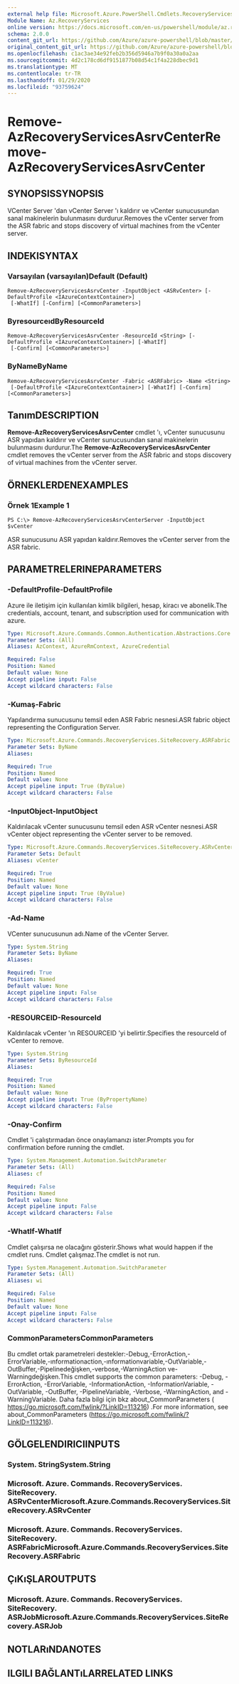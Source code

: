```yaml
---
external help file: Microsoft.Azure.PowerShell.Cmdlets.RecoveryServices.SiteRecovery.dll-Help.xml
Module Name: Az.RecoveryServices
online version: https://docs.microsoft.com/en-us/powershell/module/az.recoveryservices/remove-azrecoveryservicesasrvcenter
schema: 2.0.0
content_git_url: https://github.com/Azure/azure-powershell/blob/master/src/RecoveryServices/RecoveryServices/help/Remove-AzRecoveryServicesAsrvCenter.md
original_content_git_url: https://github.com/Azure/azure-powershell/blob/master/src/RecoveryServices/RecoveryServices/help/Remove-AzRecoveryServicesAsrvCenter.md
ms.openlocfilehash: c1ac3ae34e92feb2b356d5946a7b9f0a30a0a2aa
ms.sourcegitcommit: 4d2c178cd6df9151877b08d54c1f4a228dbec9d1
ms.translationtype: MT
ms.contentlocale: tr-TR
ms.lasthandoff: 01/29/2020
ms.locfileid: "93759624"
---
```

# <span data-ttu-id="c0841-101">Remove-AzRecoveryServicesAsrvCenter</span><span class="sxs-lookup"><span data-stu-id="c0841-101">Remove-AzRecoveryServicesAsrvCenter</span></span>

## <span data-ttu-id="c0841-102">SYNOPSIS</span><span class="sxs-lookup"><span data-stu-id="c0841-102">SYNOPSIS</span></span>
<span data-ttu-id="c0841-103">VCenter Server 'dan vCenter Server 'ı kaldırır ve vCenter sunucusundan sanal makinelerin bulunmasını durdurur.</span><span class="sxs-lookup"><span data-stu-id="c0841-103">Removes the vCenter server from the ASR fabric and stops discovery of virtual machines from the vCenter server.</span></span>

## <span data-ttu-id="c0841-104">INDEKI</span><span class="sxs-lookup"><span data-stu-id="c0841-104">SYNTAX</span></span>

### <span data-ttu-id="c0841-105">Varsayılan (varsayılan)</span><span class="sxs-lookup"><span data-stu-id="c0841-105">Default (Default)</span></span>
```
Remove-AzRecoveryServicesAsrvCenter -InputObject <ASRvCenter> [-DefaultProfile <IAzureContextContainer>]
 [-WhatIf] [-Confirm] [<CommonParameters>]
```

### <span data-ttu-id="c0841-106">Byresourceıd</span><span class="sxs-lookup"><span data-stu-id="c0841-106">ByResourceId</span></span>
```
Remove-AzRecoveryServicesAsrvCenter -ResourceId <String> [-DefaultProfile <IAzureContextContainer>] [-WhatIf]
 [-Confirm] [<CommonParameters>]
```

### <span data-ttu-id="c0841-107">ByName</span><span class="sxs-lookup"><span data-stu-id="c0841-107">ByName</span></span>
```
Remove-AzRecoveryServicesAsrvCenter -Fabric <ASRFabric> -Name <String>
 [-DefaultProfile <IAzureContextContainer>] [-WhatIf] [-Confirm] [<CommonParameters>]
```

## <span data-ttu-id="c0841-108">Tanım</span><span class="sxs-lookup"><span data-stu-id="c0841-108">DESCRIPTION</span></span>
<span data-ttu-id="c0841-109">**Remove-AzRecoveryServicesAsrvCenter** cmdlet 'ı, vCenter sunucusunu ASR yapıdan kaldırır ve vCenter sunucusundan sanal makinelerin bulunmasını durdurur.</span><span class="sxs-lookup"><span data-stu-id="c0841-109">The **Remove-AzRecoveryServicesAsrvCenter** cmdlet removes the vCenter server from the ASR fabric and stops discovery of virtual machines from the vCenter server.</span></span>

## <span data-ttu-id="c0841-110">ÖRNEKLERDEN</span><span class="sxs-lookup"><span data-stu-id="c0841-110">EXAMPLES</span></span>

### <span data-ttu-id="c0841-111">Örnek 1</span><span class="sxs-lookup"><span data-stu-id="c0841-111">Example 1</span></span>
```
PS C:\> Remove-AzRecoveryServicesAsrvCenterServer -InputObject $vCenter
```

<span data-ttu-id="c0841-112">ASR sunucusunu ASR yapıdan kaldırır.</span><span class="sxs-lookup"><span data-stu-id="c0841-112">Removes the vCenter server from the ASR fabric.</span></span>

## <span data-ttu-id="c0841-113">PARAMETRELERINE</span><span class="sxs-lookup"><span data-stu-id="c0841-113">PARAMETERS</span></span>

### <span data-ttu-id="c0841-114">-DefaultProfile</span><span class="sxs-lookup"><span data-stu-id="c0841-114">-DefaultProfile</span></span>
<span data-ttu-id="c0841-115">Azure ile iletişim için kullanılan kimlik bilgileri, hesap, kiracı ve abonelik.</span><span class="sxs-lookup"><span data-stu-id="c0841-115">The credentials, account, tenant, and subscription used for communication with azure.</span></span>

```yaml
Type: Microsoft.Azure.Commands.Common.Authentication.Abstractions.Core.IAzureContextContainer
Parameter Sets: (All)
Aliases: AzContext, AzureRmContext, AzureCredential

Required: False
Position: Named
Default value: None
Accept pipeline input: False
Accept wildcard characters: False
```

### <span data-ttu-id="c0841-116">-Kumaş</span><span class="sxs-lookup"><span data-stu-id="c0841-116">-Fabric</span></span>
<span data-ttu-id="c0841-117">Yapılandırma sunucusunu temsil eden ASR Fabric nesnesi.</span><span class="sxs-lookup"><span data-stu-id="c0841-117">ASR fabric object representing the Configuration Server.</span></span>

```yaml
Type: Microsoft.Azure.Commands.RecoveryServices.SiteRecovery.ASRFabric
Parameter Sets: ByName
Aliases:

Required: True
Position: Named
Default value: None
Accept pipeline input: True (ByValue)
Accept wildcard characters: False
```

### <span data-ttu-id="c0841-118">-InputObject</span><span class="sxs-lookup"><span data-stu-id="c0841-118">-InputObject</span></span>
<span data-ttu-id="c0841-119">Kaldırılacak vCenter sunucusunu temsil eden ASR vCenter nesnesi.</span><span class="sxs-lookup"><span data-stu-id="c0841-119">ASR vCenter object representing the vCenter server to be removed.</span></span>

```yaml
Type: Microsoft.Azure.Commands.RecoveryServices.SiteRecovery.ASRvCenter
Parameter Sets: Default
Aliases: vCenter

Required: True
Position: Named
Default value: None
Accept pipeline input: True (ByValue)
Accept wildcard characters: False
```

### <span data-ttu-id="c0841-120">-Ad</span><span class="sxs-lookup"><span data-stu-id="c0841-120">-Name</span></span>
<span data-ttu-id="c0841-121">VCenter sunucusunun adı.</span><span class="sxs-lookup"><span data-stu-id="c0841-121">Name of the vCenter Server.</span></span>

```yaml
Type: System.String
Parameter Sets: ByName
Aliases:

Required: True
Position: Named
Default value: None
Accept pipeline input: False
Accept wildcard characters: False
```

### <span data-ttu-id="c0841-122">-RESOURCEID</span><span class="sxs-lookup"><span data-stu-id="c0841-122">-ResourceId</span></span>
<span data-ttu-id="c0841-123">Kaldırılacak vCenter 'ın RESOURCEID 'yi belirtir.</span><span class="sxs-lookup"><span data-stu-id="c0841-123">Specifies the resourceId of vCenter to remove.</span></span>

```yaml
Type: System.String
Parameter Sets: ByResourceId
Aliases:

Required: True
Position: Named
Default value: None
Accept pipeline input: True (ByPropertyName)
Accept wildcard characters: False
```

### <span data-ttu-id="c0841-124">-Onay</span><span class="sxs-lookup"><span data-stu-id="c0841-124">-Confirm</span></span>
<span data-ttu-id="c0841-125">Cmdlet 'i çalıştırmadan önce onaylamanızı ister.</span><span class="sxs-lookup"><span data-stu-id="c0841-125">Prompts you for confirmation before running the cmdlet.</span></span>

```yaml
Type: System.Management.Automation.SwitchParameter
Parameter Sets: (All)
Aliases: cf

Required: False
Position: Named
Default value: None
Accept pipeline input: False
Accept wildcard characters: False
```

### <span data-ttu-id="c0841-126">-WhatIf</span><span class="sxs-lookup"><span data-stu-id="c0841-126">-WhatIf</span></span>
<span data-ttu-id="c0841-127">Cmdlet çalışırsa ne olacağını gösterir.</span><span class="sxs-lookup"><span data-stu-id="c0841-127">Shows what would happen if the cmdlet runs.</span></span>
<span data-ttu-id="c0841-128">Cmdlet çalışmaz.</span><span class="sxs-lookup"><span data-stu-id="c0841-128">The cmdlet is not run.</span></span>

```yaml
Type: System.Management.Automation.SwitchParameter
Parameter Sets: (All)
Aliases: wi

Required: False
Position: Named
Default value: None
Accept pipeline input: False
Accept wildcard characters: False
```

### <span data-ttu-id="c0841-129">CommonParameters</span><span class="sxs-lookup"><span data-stu-id="c0841-129">CommonParameters</span></span>
<span data-ttu-id="c0841-130">Bu cmdlet ortak parametreleri destekler:-Debug,-ErrorAction,-ErrorVariable,-ınformationaction,-ınformationvariable,-OutVariable,-OutBuffer,-Pipelinedeğişken,-verbose,-WarningAction ve-Warningdeğişken.</span><span class="sxs-lookup"><span data-stu-id="c0841-130">This cmdlet supports the common parameters: -Debug, -ErrorAction, -ErrorVariable, -InformationAction, -InformationVariable, -OutVariable, -OutBuffer, -PipelineVariable, -Verbose, -WarningAction, and -WarningVariable.</span></span> <span data-ttu-id="c0841-131">Daha fazla bilgi için bkz about_CommonParameters ( https://go.microsoft.com/fwlink/?LinkID=113216) .</span><span class="sxs-lookup"><span data-stu-id="c0841-131">For more information, see about_CommonParameters (https://go.microsoft.com/fwlink/?LinkID=113216).</span></span>

## <span data-ttu-id="c0841-132">GÖLGELENDIRICI</span><span class="sxs-lookup"><span data-stu-id="c0841-132">INPUTS</span></span>

### <span data-ttu-id="c0841-133">System. String</span><span class="sxs-lookup"><span data-stu-id="c0841-133">System.String</span></span>

### <span data-ttu-id="c0841-134">Microsoft. Azure. Commands. RecoveryServices. SiteRecovery. ASRvCenter</span><span class="sxs-lookup"><span data-stu-id="c0841-134">Microsoft.Azure.Commands.RecoveryServices.SiteRecovery.ASRvCenter</span></span>

### <span data-ttu-id="c0841-135">Microsoft. Azure. Commands. RecoveryServices. SiteRecovery. ASRFabric</span><span class="sxs-lookup"><span data-stu-id="c0841-135">Microsoft.Azure.Commands.RecoveryServices.SiteRecovery.ASRFabric</span></span>

## <span data-ttu-id="c0841-136">ÇıKıŞLAR</span><span class="sxs-lookup"><span data-stu-id="c0841-136">OUTPUTS</span></span>

### <span data-ttu-id="c0841-137">Microsoft. Azure. Commands. RecoveryServices. SiteRecovery. ASRJob</span><span class="sxs-lookup"><span data-stu-id="c0841-137">Microsoft.Azure.Commands.RecoveryServices.SiteRecovery.ASRJob</span></span>

## <span data-ttu-id="c0841-138">NOTLARıNDA</span><span class="sxs-lookup"><span data-stu-id="c0841-138">NOTES</span></span>

## <span data-ttu-id="c0841-139">ILGILI BAĞLANTıLAR</span><span class="sxs-lookup"><span data-stu-id="c0841-139">RELATED LINKS</span></span>
